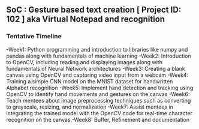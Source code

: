 ## SoC : Gesture based text creation [ Project ID: 102 ] aka Virtual Notepad and recognition

### Tentative Timeline
-Week1: Python programming and introduction to libraries like numpy and pandas along with fundamentals of machine learning 
-Week2: Introduction to OpenCV, including reading and displaying images along with fundamentals of Neural Network architectures 
-Week3: Creating a blank canvas using OpenCV and capturing video input from a webcam 
-Week4: Training a simple CNN model on the MNIST dataset for handwritten Alphabet recognition 
-Week5: Implement hand detection and tracking using OpenCV to identify hand movements and gestures on the canvas 
-Week6: Teach mentees about image preprocessing techniques such as converting to grayscale, resizing, and normalization 
-Week7: Assist mentees in integrating the trained model with the OpenCV code for real-time character recognition on the canvas 
-Week8: Buffer, Refinement and documentation
